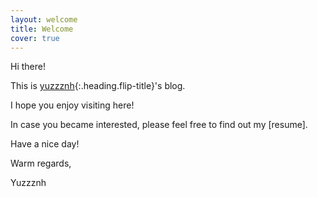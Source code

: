 ```yaml
---
layout: welcome
title: Welcome
cover: true
---
```


Hi there!

This is [yuzzznh](https://github.com/yuzzznh){:.heading.flip-title}'s blog.

I hope you enjoy visiting here!

In case you became interested, please feel free to find out my [resume].

Have a nice day!

Warm regards,

Yuzzznh
